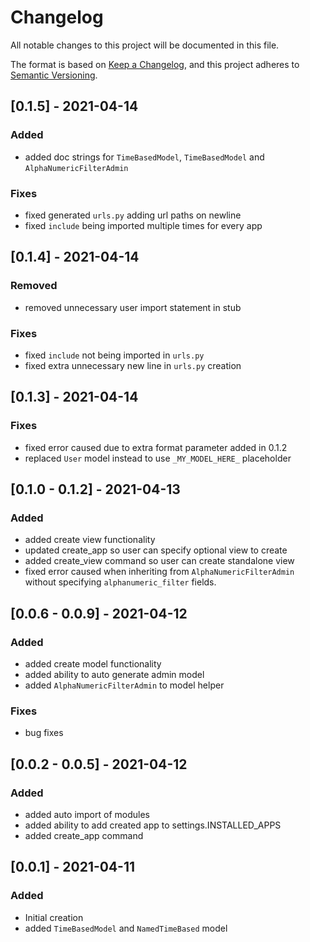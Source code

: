 # Changelog
All notable changes to this project will be documented in this file.

The format is based on [Keep a Changelog](https://keepachangelog.com/en/1.0.0/),
and this project adheres to [Semantic Versioning](https://semver.org/spec/v2.0.0.html).


## [0.1.5] - 2021-04-14
### Added
- added doc strings for `TimeBasedModel`, `TimeBasedModel` and `AlphaNumericFilterAdmin`

### Fixes
- fixed generated `urls.py` adding url paths on newline
- fixed `include` being imported multiple times for every app

## [0.1.4] - 2021-04-14
### Removed
- removed unnecessary user import statement in stub

### Fixes
- fixed `include` not being imported in `urls.py`
- fixed extra unnecessary new line in `urls.py` creation


## [0.1.3] - 2021-04-14
### Fixes
- fixed error caused due to extra format parameter added in 0.1.2
- replaced `User` model instead to use `_MY_MODEL_HERE_` placeholder

## [0.1.0 - 0.1.2] - 2021-04-13
### Added
- added create view functionality
- updated create_app so user can specify optional view to create
- added create_view command so user can create standalone view
- fixed error caused when inheriting from `AlphaNumericFilterAdmin` without specifying `alphanumeric_filter` fields.  

## [0.0.6 - 0.0.9] - 2021-04-12
### Added
- added create model functionality
- added ability to auto generate admin model
- added `AlphaNumericFilterAdmin` to model helper

### Fixes
- bug fixes


## [0.0.2 - 0.0.5] - 2021-04-12
### Added 
- added auto import of modules
- added ability to add created app to settings.INSTALLED_APPS
- added create_app command


## [0.0.1] - 2021-04-11
### Added
- Initial creation
- added `TimeBasedModel` and `NamedTimeBased` model

